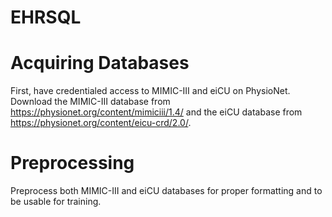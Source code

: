 # EHRSQL

# Acquiring Databases
First, have credentialed access to MIMIC-III and eiCU on PhysioNet. Download the MIMIC-III database from https://physionet.org/content/mimiciii/1.4/ and the eiCU database from https://physionet.org/content/eicu-crd/2.0/.

# Preprocessing
Preprocess both MIMIC-III and eiCU databases for proper formatting and to be usable for training.
